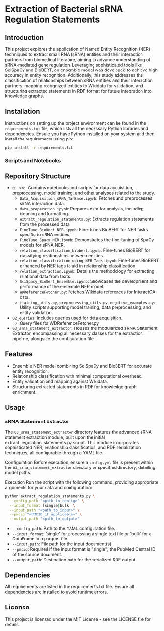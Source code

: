 # Extraction of Bacterial sRNA Regulation Statements

## Introduction
This project explores the application of Named Entity Recognition (NER) techniques to extract small RNA (sRNA) entities and their interaction partners from biomedical literature, aiming to advance understanding of sRNA-mediated gene regulation. Leveraging sophisticated tools like SciSpaCy and BioBERT, an ensemble model was developed to achieve high accuracy in entity recognition. Additionally, this study addresses the classification of relationships between sRNA entities and their interaction partners, mapping recognized entities to Wikidata for validation, and structuring extracted statements in RDF format for future integration into knowledge graphs.

## Installation
Instructions on setting up the project environment can be found in the `requirements.txt` file, which lists all the necessary Python libraries and dependencies. Ensure you have Python installed on your system and then install the requirements using pip:
```bash
pip install -r requirements.txt
```

### Scripts and Notebooks

## Repository Structure
- `01_src`: Contains notebooks and scripts for data acquisition, preprocessing, model training, and other analyses related to the study.
  - `Data_Acquisition_sRNA_TarBase.ipynb`: Fetches and preprocesses sRNA interaction data.
  - `data_preparation.ipynb`: Prepares data for analysis, including cleaning and formatting.
  - `extract_regulation_statements.py`: Extracts regulation statements from the processed data.
  - `FineTune_BioBert_NER.ipynb`: Fine-tunes BioBERT for NER tasks specific to sRNA entities.
  - `FineTune_Spacy_NER.ipynb`: Demonstrates the fine-tuning of SpaCy models for sRNA NER.
  - `relation_classification_biobert.ipynb`: Fine-tunes BioBERT for classifying relationships between entities.
  - `relation_classification_using_NER_Tags.ipynb`: Fine-tunes BioBERT enhanced by NER tags to aid in relationship classification.
  - `relation_extraction.ipynb`: Details the methodology for extracting relational data from texts.
  - `SciSpacy_BioBert_Ensemble.ipynb`: Showcases the development and performance of the ensemble NER model.
  -  `WDReferenceFetcher.py`: Fetches Wikidata references for InteractOA data.
  - `training_utils.py`, `preprocessing_utils.py`, `negative_examples.py`: Utility scripts supporting model training, data preprocessing, and entity validation.
- `02_queries`: Includes queries used for data acquisition.
    - Query files for WDReferenceFetcher.py
- `03_srna_statement_extractor`: Houses the modularized sRNA Statement Extractor, encompassing all necessary classes for the extraction pipeline, alongside the configuration file.



## Features
- Ensemble NER model combining SciSpaCy and BioBERT for accurate entity recognition.
- Relationship classification with minimal computational overhead.
- Entity validation and mapping against Wikidata.
- Structuring extracted statements in RDF for knowledge graph enrichment.
## Usage
### sRNA Statement Extractor
The `03_srna_statement_extractor` directory features the advanced sRNA statement extraction module, built upon the initial extract_regulation_statements.py script. This module incorporates sophisticated NER, relationship classification, and RDF serialization techniques, all configurable through a YAML file.

Configuration
Before execution, ensure a `config.yml` file is present within the `03_srna_statement_extractor` directory or specified directory, detailing model paths.

Execution
Run the script with the following command, providing appropriate arguments for your data and configuration:
```bash
python extract_regulation_statements.py \
  --config_path "<path_to_config>" \
  --input_format [single|bulk] \
  --input_path "<path_to_input>" \
  --pmcid "<PMCID_if_applicable>" \
  --output_path "<path_to_output>"
```

- `--config_path`: Path to the YAML configuration file.
- `--input_format`: 'single' for processing a single text file or 'bulk' for a DataFrame in a parquet file.
- `--input_path`: File path for the input document(s).
- `--pmcid`: Required if the input format is "single"; the PubMed Central ID of the source document.
- `--output_path`: Destination path for the serialized RDF output.

## Dependencies
All requirements are listed in the requirements.txt file. Ensure all dependencies are installed to avoid runtime errors.

## License
This project is licensed under the MIT License - see the LICENSE file for details.
